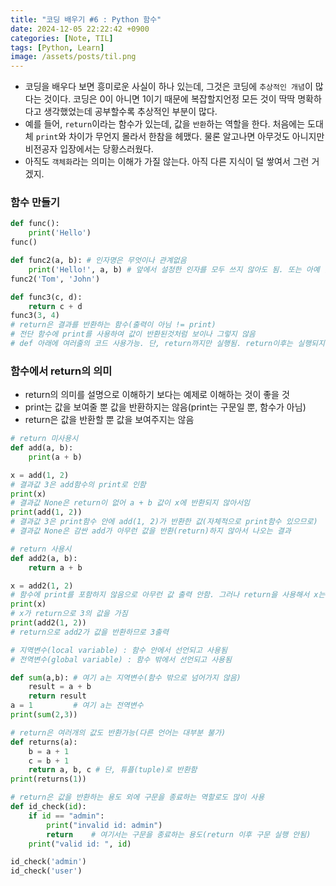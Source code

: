 ```yaml
---
title: "코딩 배우기 #6 : Python 함수"
date: 2024-12-05 22:22:42 +0900
categories: [Note, TIL]
tags: [Python, Learn]
image: /assets/posts/til.png
---
```


- 코딩을 배우다 보면 흥미로운 사실이 하나 있는데, 그것은 코딩에 `추상적인 개념`이 많다는 것이다. 코딩은 0이 아니면 1이기 때문에 복잡할지언정 모든 것이 딱딱 명확하다고 생각했었는데 공부할수록 추상적인 부분이 많다.
- 예를 들어, `return`이라는 함수가 있는데, 값을 `반환`하는 역할을 한다. 처음에는 도대체 `print`와 차이가 무언지 몰라서 한참을 헤맸다. 물론 알고나면 아무것도 아니지만 비전공자 입장에서는 당황스러웠다. 
- 아직도 `객체화`라는 의미는 이해가 가질 않는다. 아직 다른 지식이 덜 쌓여서 그런 거겠지.

### 함수 만들기
```python
def func():
	print('Hello')
func()

def func2(a, b): # 인자명은 무엇이나 관계없음
	print('Hello!', a, b) # 앞에서 설정한 인자를 모두 쓰지 않아도 됨. 또는 아예 안써도 문제 없음.
func2('Tom', 'John')

def func3(c, d):
	return c + d 
func3(3, 4)
# return은 결과를 반환하는 함수(출력이 아님 != print)
# 전단 함수에 print를 사용하여 값이 반환된것처럼 보이나 그렇지 않음
# def 아래에 여러줄의 코드 사용가능. 단, return까지만 실행됨. return이후는 실행되지 않음.
```

### 함수에서 return의 의미
- return의 의미를 설명으로 이해하기 보다는 예제로 이해하는 것이 좋을 것
- print는 값을 보여줄 뿐 값을 반환하지는 않음(print는 구문일 뿐, 함수가 아님)
- return은 값을 반환할 뿐 값을 보여주지는 않음

```python
# return 미사용시
def add(a, b):
	print(a + b)

x = add(1, 2) 
# 결과값 3은 add함수의 print로 인함
print(x)
# 결과값 None은 return이 없어 a + b 값이 x에 반환되지 않아서임
print(add(1, 2))
# 결과값 3은 print함수 안에 add(1, 2)가 반환한 값(자체적으로 print함수 있으므로)
# 결과값 None은 감싼 add가 아무런 값을 반환(return)하지 않아서 나오는 결과
```

```python
# return 사용시
def add2(a, b):
	return a + b

x = add2(1, 2) 
# 함수에 print를 포함하지 않음으로 아무런 값 출력 안함. 그러나 return을 사용해서 x는 3의 값을 받음.
print(x)
# x가 return으로 3의 값을 가짐
print(add2(1, 2))
# return으로 add2가 값을 반환하므로 3출력
```

```python
# 지역변수(local variable) : 함수 안에서 선언되고 사용됨
# 전역변수(global variable) : 함수 밖에서 선언되고 사용됨

def sum(a,b): # 여기 a는 지역변수(함수 밖으로 넘어가지 않음)
	result = a + b
	return result
a = 1         # 여기 a는 전역변수
print(sum(2,3))
```

```python
# return은 여러개의 값도 반환가능(다른 언어는 대부분 불가)
def returns(a): 
    b = a + 1
    c = b + 1 
    return a, b, c # 단, 튜플(tuple)로 반환함
print(returns(1)) 
```

```python
# return은 값을 반환하는 용도 외에 구문을 종료하는 역할로도 많이 사용
def id_check(id): 
    if id == "admin": 
        print("invalid id: admin") 
        return    # 여기서는 구문을 종료하는 용도(return 이후 구문 실행 안됨)
    print("valid id: ", id)

id_check('admin')
id_check('user')
```